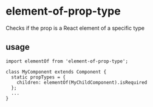 # element-of-prop-type

Checks if the prop is a React element of a specific type

## usage

```es6
import elementOf from 'element-of-prop-type';

class MyComponent extends Component {
  static propTypes = {
    children: elementOf(MyChildComponent).isRequired
  };
  ...
}
```
